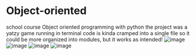 # Object-oriented
school course Object oriented programming with python
the project was a yatzy game running in terminal
code is kinda cramped into a single file so it could be more organized into modules, but it works as intended!
![image](https://user-images.githubusercontent.com/71698722/162714872-39e11edd-405d-4a38-bebf-167ecaddb7dd.png)
![image](https://user-images.githubusercontent.com/71698722/162714892-59f35094-2c61-455b-9abf-57db840dae8c.png)
![image](https://user-images.githubusercontent.com/71698722/162714920-e46fc59e-35c8-41d8-8f5b-7cf7be21a026.png)
![image](https://user-images.githubusercontent.com/71698722/162714938-a9bbc626-ce0c-4254-91a6-4ab536fcdd66.png)
